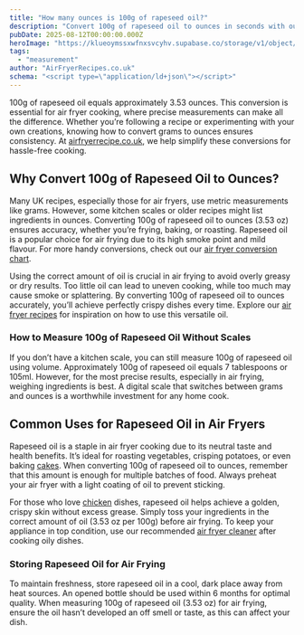 ```yaml
---
title: "How many ounces is 100g of rapeseed oil?"
description: "Convert 100g of rapeseed oil to ounces in seconds with our easy guide. Perfect for air fryer recipes and precise cooking measurements."
pubDate: 2025-08-12T00:00:00.000Z
heroImage: "https://klueoymssxwfnxsvcyhv.supabase.co/storage/v1/object/public/md/100g-rapeseed-oil-to-ounces-47deb641.webp"
tags:
  - "measurement"
author: "AirFryerRecipes.co.uk"
schema: "<script type=\"application/ld+json\"></script>"
---
```


<p>100g of rapeseed oil equals approximately 3.53 ounces. This conversion is essential for air fryer cooking, where precise measurements can make all the difference. Whether you’re following a recipe or experimenting with your own creations, knowing how to convert grams to ounces ensures consistency. At <a href=https://www.airfryerrecipe.co.uk/>airfryerrecipe.co.uk</a>, we help simplify these conversions for hassle-free cooking.</p>

<h2>Why Convert 100g of Rapeseed Oil to Ounces?</h2>  
<p>Many UK recipes, especially those for air fryers, use metric measurements like grams. However, some kitchen scales or older recipes might list ingredients in ounces. Converting 100g of rapeseed oil to ounces (3.53 oz) ensures accuracy, whether you’re frying, baking, or roasting. Rapeseed oil is a popular choice for air frying due to its high smoke point and mild flavour. For more handy conversions, check out our <a href=https://www.airfryerrecipe.co.uk/air-fryer-conversion-chart>air fryer conversion chart</a>.</p>  

<p>Using the correct amount of oil is crucial in air frying to avoid overly greasy or dry results. Too little oil can lead to uneven cooking, while too much may cause smoke or splattering. By converting 100g of rapeseed oil to ounces accurately, you’ll achieve perfectly crispy dishes every time. Explore our <a href=https://www.airfryerrecipe.co.uk/recipes>air fryer recipes</a> for inspiration on how to use this versatile oil.</p>  

<h3>How to Measure 100g of Rapeseed Oil Without Scales</h3>  
<p>If you don’t have a kitchen scale, you can still measure 100g of rapeseed oil using volume. Approximately 100g of rapeseed oil equals 7 tablespoons or 105ml. However, for the most precise results, especially in air frying, weighing ingredients is best. A digital scale that switches between grams and ounces is a worthwhile investment for any home cook.</p>  

<h2>Common Uses for Rapeseed Oil in Air Fryers</h2>  
<p>Rapeseed oil is a staple in air fryer cooking due to its neutral taste and health benefits. It’s ideal for roasting vegetables, crisping potatoes, or even baking <a href=https://www.airfryerrecipe.co.uk/recipe-category/cakes>cakes</a>. When converting 100g of rapeseed oil to ounces, remember that this amount is enough for multiple batches of food. Always preheat your air fryer with a light coating of oil to prevent sticking.</p>  

<p>For those who love <a href=https://www.airfryerrecipe.co.uk/recipe-category/chicken>chicken</a> dishes, rapeseed oil helps achieve a golden, crispy skin without excess grease. Simply toss your ingredients in the correct amount of oil (3.53 oz per 100g) before air frying. To keep your appliance in top condition, use our recommended <a href=https://www.airfryerrecipe.co.uk/air-fryer-cleaner>air fryer cleaner</a> after cooking oily dishes.</p>  

<h3>Storing Rapeseed Oil for Air Frying</h3>  
<p>To maintain freshness, store rapeseed oil in a cool, dark place away from heat sources. An opened bottle should be used within 6 months for optimal quality. When measuring 100g of rapeseed oil (3.53 oz) for air frying, ensure the oil hasn’t developed an off smell or taste, as this can affect your dish.</p>